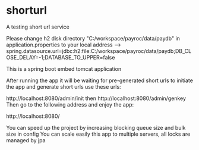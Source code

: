 # shorturl
A testing short url service

Please change h2 disk directory "C:/workspace/payroc/data/paydb" in application.properties to your local address -->
spring.datasource.url=jdbc:h2:file:C:/workspace/payroc/data/paydb;DB_CLOSE_DELAY=-1;DATABASE_TO_UPPER=false

This is a spring boot embed tomcat application

After running the app it will be waiting for pre-generated short urls
to initiate the app and generate short urls use these urls:

http://localhost:8080/admin/init then http://localhost:8080/admin/genkey
Then go to the following address and enjoy the app:

http://localhost:8080/

You can speed up the project by increasing blocking queue size and bulk size in config
You can scale easily this app to multiple servers, all locks are managed by jpa



